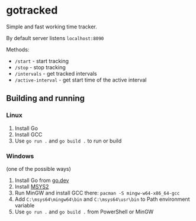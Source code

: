 # gotracked
Simple and fast working time tracker.

By default server listens `localhost:8090`

Methods:
* `/start` - start tracking
* `/stop` - stop tracking
* `/intervals` - get tracked intervals
* `/active-interval` - get start time of the active interval

## Building and running
### Linux
1. Install Go
2. Install GCC
3. Use `go run .` and `go build .` to run or build

### Windows
(one of the possible ways)
1. Install Go from [go.dev](https://go.dev/)
2. Install [MSYS2](https://www.msys2.org/)
3. Run MinGW and install GCC there: `pacman -S mingw-w64-x86_64-gcc`
4. Add `C:\msys64\mingw64\bin` and `C:\msys64\usr\bin` to Path environment variable
5. Use `go run .` and `go build .` from PowerShell or MinGW